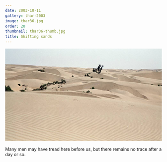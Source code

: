 ```yaml
---
date: 2003-10-11
gallery: thar-2003
image: thar36.jpg
order: 20
thumbnail: thar36-thumb.jpg
title: Shifting sands
---
```


![Shifting sands](./thar36.jpg)

Many men may have tread here before us, but there remains no trace after a day or so.
